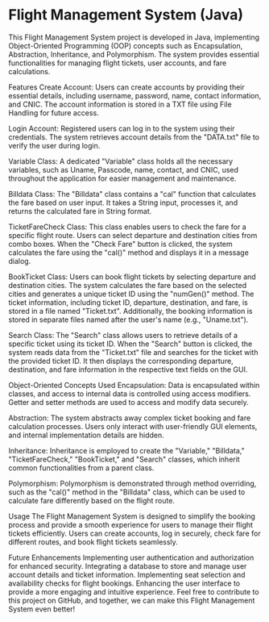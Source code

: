 <h1>Flight Management System (Java)</h1>
This Flight Management System project is developed in Java, implementing Object-Oriented Programming (OOP) concepts such as Encapsulation, Abstraction, Inheritance, and Polymorphism. The system provides essential functionalities for managing flight tickets, user accounts, and fare calculations.

Features
Create Account: Users can create accounts by providing their essential details, including username, password, name, contact information, and CNIC. The account information is stored in a TXT file using File Handling for future access.

Login Account: Registered users can log in to the system using their credentials. The system retrieves account details from the "DATA.txt" file to verify the user during login.

Variable Class: A dedicated "Variable" class holds all the necessary variables, such as Uname, Passcode, name, contact, and CNIC, used throughout the application for easier management and maintenance.

Billdata Class: The "Billdata" class contains a "cal" function that calculates the fare based on user input. It takes a String input, processes it, and returns the calculated fare in String format.

TicketFareCheck Class: This class enables users to check the fare for a specific flight route. Users can select departure and destination cities from combo boxes. When the "Check Fare" button is clicked, the system calculates the fare using the "cal()" method and displays it in a message dialog.

BookTicket Class: Users can book flight tickets by selecting departure and destination cities. The system calculates the fare based on the selected cities and generates a unique ticket ID using the "numGen()" method. The ticket information, including ticket ID, departure, destination, and fare, is stored in a file named "Ticket.txt". Additionally, the booking information is stored in separate files named after the user's name (e.g., "Uname.txt").

Search Class: The "Search" class allows users to retrieve details of a specific ticket using its ticket ID. When the "Search" button is clicked, the system reads data from the "Ticket.txt" file and searches for the ticket with the provided ticket ID. It then displays the corresponding departure, destination, and fare information in the respective text fields on the GUI.

Object-Oriented Concepts Used
Encapsulation: Data is encapsulated within classes, and access to internal data is controlled using access modifiers. Getter and setter methods are used to access and modify data securely.

Abstraction: The system abstracts away complex ticket booking and fare calculation processes. Users only interact with user-friendly GUI elements, and internal implementation details are hidden.

Inheritance: Inheritance is employed to create the "Variable," "Billdata," "TicketFareCheck," "BookTicket," and "Search" classes, which inherit common functionalities from a parent class.

Polymorphism: Polymorphism is demonstrated through method overriding, such as the "cal()" method in the "Billdata" class, which can be used to calculate fare differently based on the flight route.

Usage
The Flight Management System is designed to simplify the booking process and provide a smooth experience for users to manage their flight tickets efficiently. Users can create accounts, log in securely, check fare for different routes, and book flight tickets seamlessly.

Future Enhancements
Implementing user authentication and authorization for enhanced security.
Integrating a database to store and manage user account details and ticket information.
Implementing seat selection and availability checks for flight bookings.
Enhancing the user interface to provide a more engaging and intuitive experience.
Feel free to contribute to this project on GitHub, and together, we can make this Flight Management System even better!
